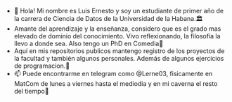 - 👋 Hola! Mi nombre es Luis Ernesto y soy un estudiante de primer año de la carrera de Ciencia de Datos de la Universidad de la Habana.🏛
-  Amante del aprendizaje y la enseñanza, considero que es el grado mas elevado de dominio del conocimiento. Vivo reflexionando, la filosofía la llevo a donde sea.  Also tengo un PhD en Comedia🤡
- Aquí en mis repositorios publicos mantengo registro de los proyectos de la facultad y también algunos personales. Además de algunos ejercicios de programacion.🥸
- 📫 Puede encontrarme en telegram como @Lerne03, fisicamente en MatCom de lunes a viernes hasta el mediodia y en mi caverna el resto del tiempo👤


<!---
LFrench03/LFrench03 is a ✨ special ✨ repository because its `README.md` (this file) appears on your GitHub profile.
You can click the Preview link to take a look at your changes.
--->
